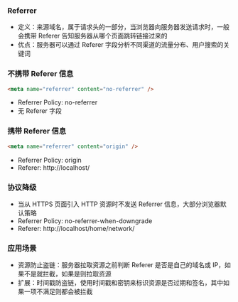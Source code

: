 ### Referrer

- 定义：来源域名，属于请求头的一部分，当浏览器向服务器发送请求时，一般会携带 Referer 告知服务器从哪个页面跳转链接过来的
- 优点：服务器可以通过 Referer 字段分析不同渠道的流量分布、用户搜索的关键词

### 不携带 Referer 信息

```html
<meta name="referrer" content="no-referrer" />
```

- Referrer Policy: no-referrer
- 无 Referer 字段

### 携带 Referer 信息

```html
<meta name="referrer" content="origin" />
```

- Referrer Policy: origin
- Referer: http://localhost/

### 协议降级

- 当从 HTTPS 页面引入 HTTP 资源时不发送 Referrer 信息，大部分浏览器默认策略
- Referrer Policy: no-referrer-when-downgrade
- Referer: http://localhost/home/network/

### 应用场景

- 资源防止盗链：服务器拉取资源之前判断 Referer 是否是自己的域名或 IP，如果不是就拦截，如果是则拉取资源
- 扩展：时间戳防盗链，使用时间戳和密钥来标识资源是否过期和签名，其中如果一项不满足则都会被拦截
